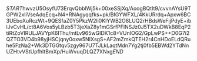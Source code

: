 $START$hwvzU5OsyfU73ErqvQbblWj5k+00xeSSjXq/AoogBQtIt9/cvvnAYsU9TGPW2xliVseAdqEcq+N4+RNAgyqqfks+pk/BIGYWFXL/4KkURrdq+Apxw6BC3UEboXuRczWt+9QESfaZ0Y5PkzW2li0KIYWB2O8LUQ2rHBdsWeFijPdyE+iblJvCvHL/ct8A6Vos5yLBzb5T3jeXaZ8y1mGSrfPFlNSJz0J5TX2uDWkB8EqP2tiRtZoVIRULJAVYpK6IThu/mtLv965wGIDK1c8+VUnIOG2/GpLwPS++D0G7i2QZTO3VD4b98yjHSCjqny0oxw5NIXsgS+AF2mZmkQTEH2r4CnHDoELdQRuhe5FzNa2+Wk3DTGGtqv5zgy967U7TJLkLaqtMdn7Yg2tj0fb5EBWd2YTdNnUZHtvVStUpfhItBmXp/HuWvuqDLQZ7XNxg$END$